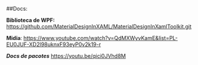 ##Docs:

**Biblioteca de WPF:** https://github.com/MaterialDesignInXAML/MaterialDesignInXamlToolkit.git

**Midia**: https://www.youtube.com/watch?v=QdMXWyvKamE&list=PL-EU0JUF-XD2l98uknxF93eyP0v2k19-r


***Docs de pacotes*** https://youtu.be/qici0JVhd8M
